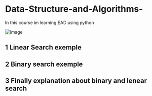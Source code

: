 # Data-Structure-and-Algorithms-
In this course im learning EAD using python 

![image](https://github.com/mundinho340/Data-Structure-and-Algorithms-/assets/72931424/e47936c6-d6d3-4b1f-800a-2f3e3f614945)

## 1 Linear Search exemple
## 2 Binary search exemple 
## 3 Finally explanation about binary and lenear search


